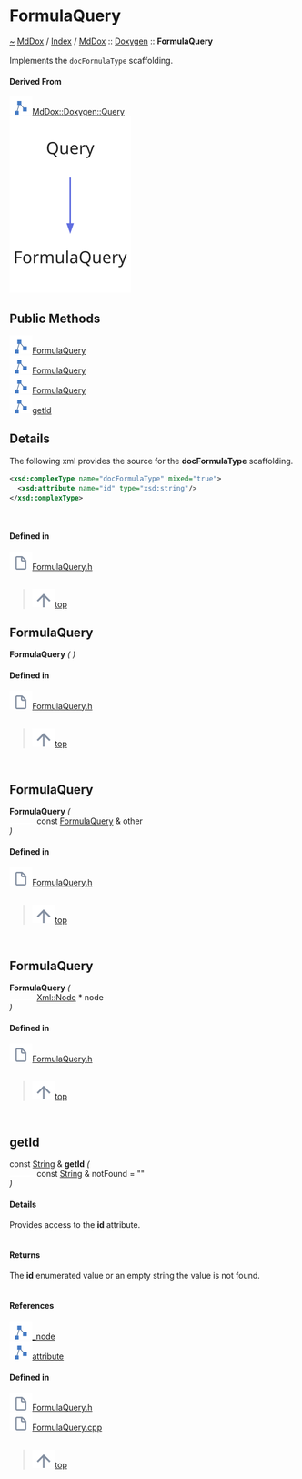<a id="formulaquery"></a>
<h1>FormulaQuery</h1>
<a id="classmddox_1_1doxygen_1_1formulaquery"></a>
<a href="https://github.com/CharlesCarley/MdDox#~">~</a>
<a href="indexpage.md#mddox">MdDox</a>
<span class="inline-text">/</span>
<a href="index.md#index">Index</a>
<span class="inline-text">/</span>
<a href="namespaceMdDox.md#mddox">MdDox</a>
<span class="inline-text">::</span>
<a href="namespaceMdDox_1_1Doxygen.md#doxygen">Doxygen</a>
<span class="inline-text">::</span>
<span class="bold-text"><b>FormulaQuery</b></span>
<br/>
<br/>
<span class="inline-text">Implements the </span>
<code class="typewriter">docFormulaType</code>
<span class="inline-text"> scaffolding. </span>
<br/>
<a id="derived-from"></a>
<h4>Derived From</h4>
<div class="icon-link">
<img src="../images/class.svg"/><a href="classMdDox_1_1Doxygen_1_1Query.md#query">MdDox::Doxygen::Query</a>
</div>
<img src="../images/dot/internal-diagram-26.dot.svg"/><br/>
<a id="public-methods"></a>
<h2>Public Methods</h2>
<span class="icon-list-item"><a href="#formulaquery" class="icon-list-item"><img src="../images/class.svg" class="icon-list-item"/><span class="icon-list-item">FormulaQuery</span>
</a>
</span>
<br/>
<span class="icon-list-item"><a href="#formulaquery" class="icon-list-item"><img src="../images/class.svg" class="icon-list-item"/><span class="icon-list-item">FormulaQuery</span>
</a>
</span>
<br/>
<span class="icon-list-item"><a href="#formulaquery" class="icon-list-item"><img src="../images/class.svg" class="icon-list-item"/><span class="icon-list-item">FormulaQuery</span>
</a>
</span>
<br/>
<span class="icon-list-item"><a href="#getid" class="icon-list-item"><img src="../images/class.svg" class="icon-list-item"/><span class="icon-list-item">getId</span>
</a>
</span>
<br/>
<a id="details"></a>
<h2>Details</h2>
<span class="inline-text">The following xml provides the source for the </span>
<span class="bold-text"><b>docFormulaType</b></span>
<span class="inline-text"> scaffolding.</span>

```xml
<xsd:complexType name="docFormulaType" mixed="true">
  <xsd:attribute name="id" type="xsd:string"/>
</xsd:complexType>
```
<br/>
<a id="defined-in"></a>
<h4>Defined in</h4>
<span class="icon-list-item"><a href="https://github.com/CharlesCarley/MdDox/blob/master/Tools/Doxygen/FormulaQuery.h#L42" class="icon-list-item"><img src="../images/file.svg" class="icon-list-item"/><span class="icon-list-item">FormulaQuery.h</span>
</a>
</span>
<br/>
<br/>
<blockquote>
<span class="icon-list-item"><a href="#" class="icon-list-item"><img src="../images/jumpToTop.svg" class="icon-list-item"/><span class="icon-list-item">top</span>
</a>
</span>
</blockquote>
<a id="formulaquery"></a>
<h2>FormulaQuery</h2>
<span class="bold-text"><b>FormulaQuery</b></span>
<span class="italic-text"><i>(</i></span>
<span class="italic-text"><i>)</i></span>
<a id="defined-in"></a>
<h4>Defined in</h4>
<span class="icon-list-item"><a href="https://github.com/CharlesCarley/MdDox/blob/master/Tools/Doxygen/FormulaQuery.h#L44" class="icon-list-item"><img src="../images/file.svg" class="icon-list-item"/><span class="icon-list-item">FormulaQuery.h</span>
</a>
</span>
<br/>
<br/>
<blockquote>
<span class="icon-list-item"><a href="#" class="icon-list-item"><img src="../images/jumpToTop.svg" class="icon-list-item"/><span class="icon-list-item">top</span>
</a>
</span>
</blockquote>
<br/>
<a id="formulaquery"></a>
<h2>FormulaQuery</h2>
<span class="bold-text"><b>FormulaQuery</b></span>
<span class="italic-text"><i>(</i></span>
<div class="paragraph">
<span class="paragraph"><img src="../images/horSpace24px.svg"/><span class="inline-text">const </span>
<a href="classMdDox_1_1Doxygen_1_1FormulaQuery.md#formulaquery">FormulaQuery</a>
<span class="inline-text"> &amp;</span>
<span class="inline-text">other</span>
</span>
</div>
<span class="italic-text"><i>)</i></span>
<a id="defined-in"></a>
<h4>Defined in</h4>
<span class="icon-list-item"><a href="https://github.com/CharlesCarley/MdDox/blob/master/Tools/Doxygen/FormulaQuery.h#L45" class="icon-list-item"><img src="../images/file.svg" class="icon-list-item"/><span class="icon-list-item">FormulaQuery.h</span>
</a>
</span>
<br/>
<br/>
<blockquote>
<span class="icon-list-item"><a href="#" class="icon-list-item"><img src="../images/jumpToTop.svg" class="icon-list-item"/><span class="icon-list-item">top</span>
</a>
</span>
</blockquote>
<br/>
<a id="formulaquery"></a>
<h2>FormulaQuery</h2>
<span class="bold-text"><b>FormulaQuery</b></span>
<span class="italic-text"><i>(</i></span>
<div class="paragraph">
<span class="paragraph"><img src="../images/horSpace24px.svg"/><a href="classMdDox_1_1Xml_1_1Node.md#node">Xml::Node</a>
<span class="inline-text"> *</span>
<span class="inline-text">node</span>
</span>
</div>
<span class="italic-text"><i>)</i></span>
<a id="defined-in"></a>
<h4>Defined in</h4>
<span class="icon-list-item"><a href="https://github.com/CharlesCarley/MdDox/blob/master/Tools/Doxygen/FormulaQuery.h#L47" class="icon-list-item"><img src="../images/file.svg" class="icon-list-item"/><span class="icon-list-item">FormulaQuery.h</span>
</a>
</span>
<br/>
<br/>
<blockquote>
<span class="icon-list-item"><a href="#" class="icon-list-item"><img src="../images/jumpToTop.svg" class="icon-list-item"/><span class="icon-list-item">top</span>
</a>
</span>
</blockquote>
<br/>
<a id="getid"></a>
<h2>getId</h2>
<span class="inline-text">const </span>
<a href="namespaceMdDox.md#string">String</a>
<span class="inline-text"> &amp;</span>
<span class="bold-text"><b>getId</b></span>
<span class="italic-text"><i>(</i></span>
<div class="paragraph">
<span class="paragraph"><img src="../images/horSpace24px.svg"/><span class="inline-text">const </span>
<a href="namespaceMdDox.md#string">String</a>
<span class="inline-text"> &amp;</span>
<span class="inline-text">notFound</span>
<span class="inline-text"> = </span>
<span class="inline-text">&quot;&quot;</span>
</span>
</div>
<span class="italic-text"><i>)</i></span>
<a id="details"></a>
<h4>Details</h4>
<span class="inline-text">Provides access to the </span>
<span class="bold-text"><b>id</b></span>
<span class="inline-text"> attribute. </span>
<br/>
<br/>
<a id="returns"></a>
<h4>Returns</h4>
<span class="inline-text">The </span>
<span class="bold-text"><b>id</b></span>
<span class="inline-text"> enumerated value or an empty string the value is not found. </span>
<br/>
<br/>
<a id="references"></a>
<h4>References</h4>
<div class="paragraph">
<span class="paragraph"><img src="../images/class.svg"/><a href="classMdDox_1_1Doxygen_1_1Query.md#_node">_node</a>
</span>
</div>
<div class="paragraph">
<span class="paragraph"><img src="../images/class.svg"/><a href="classMdDox_1_1Xml_1_1Node.md#attribute">attribute</a>
</span>
</div>
<a id="defined-in"></a>
<h4>Defined in</h4>
<span class="icon-list-item"><a href="https://github.com/CharlesCarley/MdDox/blob/master/Tools/Doxygen/FormulaQuery.h#L57" class="icon-list-item"><img src="../images/file.svg" class="icon-list-item"/><span class="icon-list-item">FormulaQuery.h</span>
</a>
</span>
<br/>
<span class="icon-list-item"><a href="https://github.com/CharlesCarley/MdDox/blob/master/Tools/Doxygen/FormulaQuery.cpp#L28" class="icon-list-item"><img src="../images/file.svg" class="icon-list-item"/><span class="icon-list-item">FormulaQuery.cpp</span>
</a>
</span>
<br/>
<br/>
<blockquote>
<span class="icon-list-item"><a href="#" class="icon-list-item"><img src="../images/jumpToTop.svg" class="icon-list-item"/><span class="icon-list-item">top</span>
</a>
</span>
</blockquote>
<br/>
</div>
</div>
</body>
</html>
